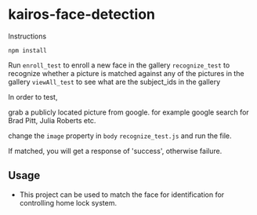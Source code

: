 # kairos-face-detection

Instructions

```
npm install
```

Run
`enroll_test` to enroll a new face in the gallery
`recognize_test` to recognize whether a picture is matched against any of the pictures in the gallery
`viewAll_test` to see what are the subject_ids in the gallery

In order to test, 

grab a publicly located picture from google. for example google search for Brad Pitt, Julia Roberts etc.

change the `image` property in `body` `recognize_test.js` and run the file.

If matched, you will get a response of 'success', otherwise failure.

## Usage

- This project can be used to match the face for identification for controlling home lock system. 






